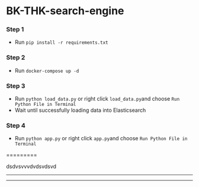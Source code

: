 # BK-THK-search-engine

### Step 1
* Run `pip install -r requirements.txt`
### Step 2
* Run `docker-compose up -d`
### Step 3
* Run `python load_data.py` or right click `load_data.py`and choose `Run Python File in Terminal`
* Wait until successfully loading data into Elasticsearch
### Step 4
* Run `python app.py` or right click `app.py`and choose `Run Python File in Terminal`

=========

dsdvsvvvdvdsvdsvd


-------

----------
